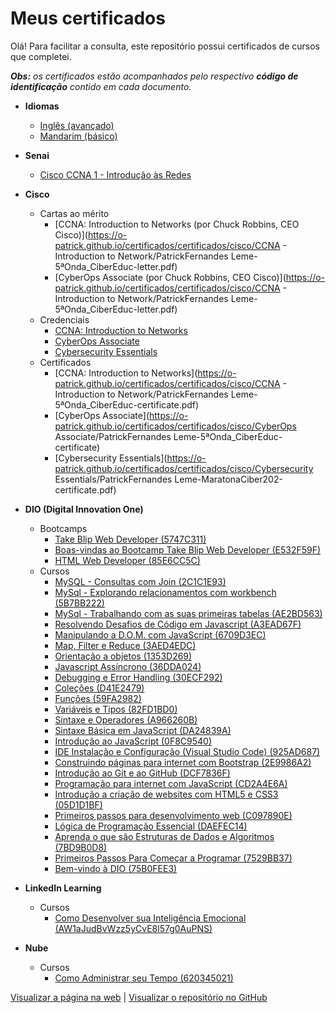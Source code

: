 # Meus certificados
 Olá! Para facilitar a consulta, este repositório possui certificados de cursos que completei.
 
 _**Obs:** os certificados  estão acompanhados pelo respectivo **código de identificação** contido em cada documento._

 - **Idiomas**
    - [Inglês (avançado)](https://o-patrick.github.io/certificados/certificados/ingles/ingles.pdf)
    - [Mandarim (básico)](https://o-patrick.github.io/certificados/certificados/chines/certificate-chines-1-5b32f299c1ba3197938b4596.pdf)

 - **Senai**
    - [Cisco CCNA 1 - Introdução às Redes](https://o-patrick.github.io/certificados/certificados/senai/ccna-senai.pdf)

 - **Cisco**
    - Cartas ao mérito
        - [CCNA: Introduction to Networks (por Chuck Robbins, CEO Cisco)](https://o-patrick.github.io/certificados/certificados/cisco/CCNA - Introduction to Network/PatrickFernandes Leme-5ªOnda_CiberEduc-letter.pdf)
        - [CyberOps Associate (por Chuck Robbins, CEO Cisco)](https://o-patrick.github.io/certificados/certificados/cisco/CCNA - Introduction to Network/PatrickFernandes Leme-5ªOnda_CiberEduc-letter.pdf)
    - Credenciais
        - [CCNA: Introduction to Networks](https://www.credly.com/badges/0df4aa39-72c9-4998-8398-cba721d4c73b/public_url)
        - [CyberOps Associate](https://www.credly.com/badges/3f5dd03a-ae45-48ad-84e2-49c74bdc5d2b/public_url)
        - [Cybersecurity Essentials](https://www.credly.com/badges/5f2cc92b-440d-4db2-b09c-9a2c4087c4f2/public_url)
    - Certificados
        - [CCNA: Introduction to Networks](https://o-patrick.github.io/certificados/certificados/cisco/CCNA - Introduction to Network/PatrickFernandes Leme-5ªOnda_CiberEduc-certificate.pdf)
        - [CyberOps Associate](https://o-patrick.github.io/certificados/certificados/cisco/CyberOps Associate/PatrickFernandes Leme-5ªOnda_CiberEduc-certificate)
        - [Cybersecurity Essentials](https://o-patrick.github.io/certificados/certificados/cisco/Cybersecurity Essentials/PatrickFernandes Leme-MaratonaCiber202-certificate.pdf)

 - **DIO (Digital Innovation One)**
    - Bootcamps
        - [Take Blip Web Developer (5747C311)](https://o-patrick.github.io/certificados/certificados/dio/5747C311_bootcamp-tbwd.pdf)
        - [Boas-vindas ao Bootcamp Take Blip Web Developer (E532F59F)](https://o-patrick.github.io/certificados/certificados/dio/certificado-boas-vindas-ao-bootcamp-take-blip-web-dev.pdf)
        - [HTML Web Developer (85E6CC5C)](https://o-patrick.github.io/certificados/certificados/dio/85E6CC5C_bootcamp-html-web-dev.pdf)
    - Cursos
        - [MySQL - Consultas com Join (2C1C1E93)](https://o-patrick.github.io/certificados/certificados/dio/2C1C1E93_mysql-join.pdf)
        - [MySql - Explorando relacionamentos com workbench (5B7BB222)](https://o-patrick.github.io/certificados/certificados/dio/5B7BB222_mysql-relacionamentos-workbench.pdf)
        - [MySql - Trabalhando com as suas primeiras tabelas (AE2BD563)](https://o-patrick.github.io/certificados/certificados/dio/AE2BD563_mysql-primeiras-tabelas.pdf)
        - [Resolvendo Desafios de Código em Javascript (A3EAD67F)](https://o-patrick.github.io/certificados/certificados/dio/A3EAD67F_resolvendo-desafios_js.pdf)
        - [Manipulando a D.O.M. com JavaScript (6709D3EC)](https://o-patrick.github.io/certificados/certificados/dio/6709D3EC_dom.pdf)
        - [Map, Filter e Reduce (3AED4EDC)](https://o-patrick.github.io/certificados/certificados/dio/3AED4EDC_map-filter-reduce.pdf)
        - [Orientação a objetos (1353D269)](https://o-patrick.github.io/certificados/certificados/dio/1353D269_oojs.pdf)
        - [Javascript Assíncrono (36DDA024)](https://o-patrick.github.io/certificados/certificados/dio/36DDA024_js-async.pdf)
        - [Debugging e Error Handling (30ECF292)](https://o-patrick.github.io/certificados/certificados/dio/30ECF292_debug-error.pdf)
        - [Coleções (D41E2479)](https://o-patrick.github.io/certificados/certificados/dio/D41E2479_colecoes.pdf)
        - [Funções (59FA2982)](https://o-patrick.github.io/certificados/certificados/dio/59FA2982_funcoes.pdf)
        - [Variáveis e Tipos (82FD1BD0)](https://o-patrick.github.io/certificados/certificados/dio/82FD1BD0-var-tipos.pdf)
        - [Sintaxe e Operadores (A966260B)](https://o-patrick.github.io/certificados/certificados/dio/A966260B_sintaxe-operadores.pdf)
        - [Sintaxe Básica em JavaScript (DA24839A)](https://o-patrick.github.io/certificados/certificados/dio/DA24839A_sint-base-js.pdf)
        - [Introdução ao JavaScript (0F8C9540)](https://o-patrick.github.io/certificados/certificados/dio/0F8C9540_intro-js.pdf)
        - [IDE Instalação e Configuração (Visual Studio Code) (925AD687)](https://o-patrick.github.io/certificados/certificados/dio/925AD687_ide-vscode.pdf)
        - [Construindo páginas para internet com Bootstrap (2E9986A2)](https://o-patrick.github.io/certificados/certificados/dio/certificado-construindo-paginas-para-internet-com-bootstrap.pdf)
        - [Introdução ao Git e ao GitHub (DCF7836F)](https://o-patrick.github.io/certificados/certificados/dio/certificado-introducao-ao-git-e-ao-github.pdf)
        - [Programação para internet com JavaScript (CD2A4E6A)](https://o-patrick.github.io/certificados/certificados/dio/certificado-programacao-para-internet-com-javascript.pdf)
        - [Introdução a criação de websites com HTML5 e CSS3 (05D1D1BF)](https://o-patrick.github.io/certificados/certificados/dio/certificado-introducao-a-criacao-de-websites-com-html5-css3.pdf)
        - [Primeiros passos para desenvolvimento web (C097890E)](https://o-patrick.github.io/certificados/certificados/dio/certificado-primeiros-passos-para-desenvolvimento-web.pdf)
        - [Lógica de Programação Essencial (DAEFEC14)](https://o-patrick.github.io/certificados/certificados/dio/certificado-logica-de-programacao-essencial.pdf)
        - [Aprenda o que são Estruturas de Dados e Algoritmos (7BD9B0D8)](https://o-patrick.github.io/certificados/certificados/dio/certificado-estruturas-de-dados-e-algoritmos.pdf)
        - [Primeiros Passos Para Começar a Programar (7529BB37)](https://o-patrick.github.io/certificados/certificados/dio/certificado-programar.pdf)
        - [Bem-vindo à DIO (75B0FEE3)](https://o-patrick.github.io/certificados/certificados/dio/certificado-bem-vindo-a-dio.pdf)

 - **LinkedIn Learning**
    - Cursos
        - [Como Desenvolver sua Inteligência Emocional (AW1aJudBvWzz5yCvE8l57g0AuPNS)](https://o-patrick.github.io/certificados/certificados/linkedin-learning/certificado-de-donclusao_como-desenvolver-sua-inteligencia-emocional.pdf)

 - **Nube**
    - Cursos
        - [Como Administrar seu Tempo (620345021)](https://o-patrick.github.io/certificados/certificados/nube/certificado_como-administrar-seu-tempo.pdf)
        
[Visualizar a página na web](https://o-patrick.github.io/certificados/) | [Visualizar o repositório no GitHub](https://github.com/o-Patrick/certificados)
